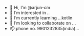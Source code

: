 - 👋 Hi, I’m @arjun-cm
- 👀 I’m interested in ..
- 🌱 I’m currently learning ...kotlin 
- 💞️ I’m looking to collaborate on ...
- 📫 phone no. 9901232835(india)...

<!---
arjun-cm/arjun-cm is a ✨ special ✨ repository because its `README.md` (this file) appears on your GitHub profile.
You can click the Preview link to take a look at your changes.
--->
